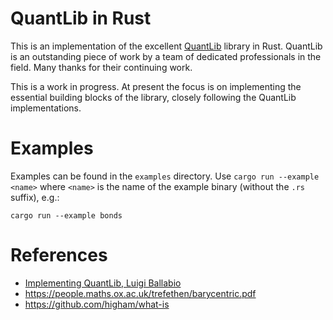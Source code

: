 # QuantLib in Rust

This is an implementation of the excellent [QuantLib](https://www.quantlib.org) library in Rust.  QuantLib is an outstanding piece of work by 
a team of dedicated professionals in the field. Many thanks for their continuing work.

This is a work in progress.  At present the focus is on implementing the essential building blocks of the library,
closely following the QuantLib implementations.

# Examples 
Examples can be found in the `examples` directory.  Use `cargo run --example <name>` where 
`<name>` is the name of the example binary (without the `.rs` suffix), e.g.:
```
cargo run --example bonds
```

# References

* [Implementing QuantLib, Luigi Ballabio](https://leanpub.com/implementingquantlib)
* https://people.maths.ox.ac.uk/trefethen/barycentric.pdf
* https://github.com/higham/what-is
